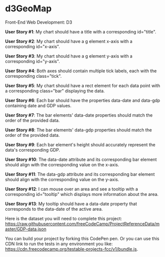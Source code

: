 # d3GeoMap
Front-End Web Development: D3

**User Story #1**: My chart should have a title with a corresponding id="title".

**User Story #2**: My chart should have a g element x-axis with a corresponding id="x-axis".

**User Story #3**: My chart should have a g element y-axis with a corresponding id="y-axis".

**User Story #4**: Both axes should contain multiple tick labels, each with the corresponding class="tick".

**User Story #5**: My chart should have a rect element for each data point with a corresponding class="bar" displaying the data.

**User Story #6**: Each bar should have the properties data-date and data-gdp containing date and GDP values.

**User Story #7**: The bar elements' data-date properties should match the order of the provided data.

**User Story #8**: The bar elements' data-gdp properties should match the order of the provided data.

**User Story #9**: Each bar element's height should accurately represent the data's corresponding GDP.

**User Story #10**: The data-date attribute and its corresponding bar element should align with the corresponding value on the x-axis.

**User Story #11**: The data-gdp attribute and its corresponding bar element should align with the corresponding value on the y-axis.

**User Story #12**: I can mouse over an area and see a tooltip with a corresponding id="tooltip" which displays more information about the area.

**User Story #13**: My tooltip should have a data-date property that corresponds to the data-date of the active area.

Here is the dataset you will need to complete this project: https://raw.githubusercontent.com/freeCodeCamp/ProjectReferenceData/master/GDP-data.json

You can build your project by forking this CodePen pen. Or you can use this CDN link to run the tests in any environment you like: https://cdn.freecodecamp.org/testable-projects-fcc/v1/bundle.js.

